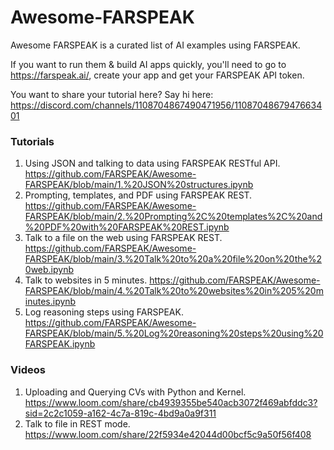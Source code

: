 # Awesome-FARSPEAK

Awesome FARSPEAK is a curated list of AI examples using FARSPEAK.

If you want to run them & build AI apps quickly, you'll need to go to https://farspeak.ai/, create your app and get your FARSPEAK API token.

You want to share your tutorial here? Say hi here: https://discord.com/channels/1108704867490471956/1108704867947663401 

### Tutorials

1. Using JSON and talking to data using FARSPEAK RESTful API. https://github.com/FARSPEAK/Awesome-FARSPEAK/blob/main/1.%20JSON%20structures.ipynb
2. Prompting, templates, and PDF using FARSPEAK REST. https://github.com/FARSPEAK/Awesome-FARSPEAK/blob/main/2.%20Prompting%2C%20templates%2C%20and%20PDF%20with%20FARSPEAK%20REST.ipynb
3. Talk to a file on the web using FARSPEAK REST. https://github.com/FARSPEAK/Awesome-FARSPEAK/blob/main/3.%20Talk%20to%20a%20file%20on%20the%20web.ipynb
4. Talk to websites in 5 minutes. https://github.com/FARSPEAK/Awesome-FARSPEAK/blob/main/4.%20Talk%20to%20websites%20in%205%20minutes.ipynb
5. Log reasoning steps using FARSPEAK. https://github.com/FARSPEAK/Awesome-FARSPEAK/blob/main/5.%20Log%20reasoning%20steps%20using%20FARSPEAK.ipynb
   
### Videos 

1. Uploading and Querying CVs with Python and Kernel. https://www.loom.com/share/cb4939355be540acb3072f469abfddc3?sid=2c2c1059-a162-4c7a-819c-4bd9a0a9f311
2. Talk to file in REST mode. https://www.loom.com/share/22f5934e42044d00bcf5c9a50f56f408
